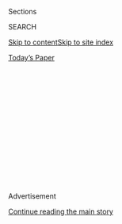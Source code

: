 <div id="app">

<div>

<div>

<div>

<div class="NYTAppHideMasthead css-1q2w90k e1suatyy0">

<div class="section css-ui9rw0 e1suatyy2">

<div class="css-eph4ug er09x8g0">

<div class="css-6n7j50">

</div>

<span class="css-1dv1kvn">Sections</span>

<div class="css-10488qs">

<span class="css-1dv1kvn">SEARCH</span>

</div>

[Skip to content](#site-content)[Skip to site index](#site-index)

</div>

<div class="css-10698na e1huz5gh0">

</div>

</div>

<div id="masthead-bar-one" class="section hasLinks css-15hmgas e1csuq9d3">

<div class="css-uqyvli e1csuq9d0">

</div>

<div class="css-1uqjmks e1csuq9d1">

</div>

<div class="css-9e9ivx">

[](https://myaccount.nytimes.com/auth/login?response_type=cookie&client_id=vi)

</div>

<div class="css-1bvtpon e1csuq9d2">

[Today’s Paper](https://www.nytimes.com/section/todayspaper)

</div>

</div>

</div>

</div>

<div data-aria-hidden="false">

<div id="site-content" role="main">

<div>

<div class="css-1aor85t" style="opacity:0.000000001;z-index:-1;visibility:hidden">

<div class="css-1hqnpie">

<div class="css-epjblv">

<span class="css-17xtcya">[Opinion](/section/opinion)</span><span class="css-x15j1o">|</span><span class="css-fwqvlz">The
Next Disaster Is Just a Few Days Away</span>

</div>

<div class="css-k008qs">

<div class="css-1iwv8en">

<span class="css-18z7m18"></span>

<div>

</div>

</div>

<span class="css-1n6z4y">https://nyti.ms/2OyD4aU</span>

<div class="css-1705lsu">

<div class="css-4xjgmj">

<div class="css-4skfbu" role="toolbar" data-aria-label="Social Media Share buttons, Save button, and Comments Panel with current comment count" data-testid="share-tools">

  - 
  - 
  - 
  - 
    
    <div class="css-6n7j50">
    
    </div>

  - 
  - 

</div>

</div>

</div>

</div>

</div>

</div>

<div id="NYT_TOP_BANNER_REGION" class="css-13pd83m">

</div>

<div id="top-wrapper" class="css-1sy8kpn">

<div id="top-slug" class="css-l9onyx">

Advertisement

</div>

[Continue reading the main story](#after-top)

<div class="ad top-wrapper" style="text-align:center;height:100%;display:block;min-height:250px">

<div id="top" class="place-ad" data-position="top" data-size-key="top">

</div>

</div>

<div id="after-top">

</div>

</div>

<div>

<div class="css-v5btjw etb61u70">

<div class="css-v05ibm etb61u71">

[Opinion](/section/opinion)

</div>

</div>

<div id="sponsor-wrapper" class="css-1hyfx7x">

<div id="sponsor-slug" class="css-19vbshk">

Supported by

</div>

[Continue reading the main story](#after-sponsor)

<div id="sponsor" class="ad sponsor-wrapper" style="text-align:center;height:100%;display:block">

</div>

<div id="after-sponsor">

</div>

</div>

<div class="css-186x18t">

</div>

<div class="css-1vkm6nb ehdk2mb0">

# The Next Disaster Is Just a Few Days Away

</div>

Millions of unemployed Americans face imminent catastrophe.

<div class="css-18e8msd">

<div class="css-vp77d3 epjyd6m0">

<div class="css-1p10dcb ey68jwv0" data-aria-hidden="true">

[![Paul
Krugman](https://static01.nyt.com/images/2018/04/02/opinion/paul-krugman/paul-krugman-thumbLarge.png
"Paul Krugman")](https://www.nytimes.com/by/paul-krugman)

</div>

<div class="css-1baulvz">

By [<span class="css-1baulvz last-byline" itemprop="name">Paul
Krugman</span>](https://www.nytimes.com/by/paul-krugman)

<div class="css-8atqhb">

Opinion Columnist

</div>

</div>

</div>

  - July 16, 2020

  - 
    
    <div class="css-4xjgmj">
    
    <div class="css-d8bdto" role="toolbar" data-aria-label="Social Media Share buttons, Save button, and Comments Panel with current comment count" data-testid="share-tools">
    
      - 
      - 
      - 
      - 
        
        <div class="css-6n7j50">
        
        </div>
    
      - 
      - 
    
    </div>
    
    </div>

</div>

<div class="css-79elbk" data-testid="photoviewer-wrapper">

<div class="css-z3e15g" data-testid="photoviewer-wrapper-hidden">

</div>

<div class="css-1a48zt4 ehw59r15" data-testid="photoviewer-children">

![<span class="css-16f3y1r e13ogyst0" data-aria-hidden="true">A worker
at a food bank in Texas in May. Since then, things have only gotten
worse.</span><span class="css-cnj6d5 e1z0qqy90" itemprop="copyrightHolder"><span class="css-1ly73wi e1tej78p0">Credit...</span><span><span>Ilana
Panich-Linsman for The New York
Times</span></span></span>](https://static01.nyt.com/images/2020/07/16/opinion/16krugmanWeb/merlin_173028825_fdf86537-fb18-4527-873f-051d0579b13c-articleLarge.jpg?quality=75&auto=webp&disable=upscale)

</div>

</div>

</div>

<div class="section meteredContent css-1r7ky0e" name="articleBody" itemprop="articleBody">

<div class="css-1fanzo5 StoryBodyCompanionColumn">

<div class="css-53u6y8">

Some of us [knew from the
beginning](https://krugman.blogs.nytimes.com/2016/11/11/the-long-haul/)
that Donald Trump wasn’t up to the job of being president, that he
wouldn’t be able to deal with a crisis that wasn’t of his own making.
Still, the magnitude of America’s coronavirus failure has shocked even
the cynics.

At this point Florida alone has an [average daily death
toll](https://covidtracking.com/data/charts/all-metrics-per-state)
roughly equal to that of the whole [European
Union](https://ourworldindata.org/coronavirus-data-explorer?zoomToSelection=true&deathsMetric=true&dailyFreq=true&smoothing=7&country=USA~EuropeanUnion&pickerMetric=location&pickerSort=asc),
which has 20 times its population.

How did this happen? One key element in our deadly debacle has been
extreme shortsightedness: At [every stage of the
crisis](https://twitter.com/TBPInvictus/status/1281256803788107776)
Trump and his allies refused to acknowledge or get ahead of disasters
everyone paying attention clearly saw coming.

Blithe denials that Covid-19 posed a threat gave way to blithe denials
that rapid reopening would lead to a new surge in infections; now that
the surge is upon us, Republican governors are responding sluggishly and
grudgingly, while the White House is doing nothing at all.

</div>

</div>

<div class="css-1fanzo5 StoryBodyCompanionColumn">

<div class="css-53u6y8">

And now another disaster — this time economic rather than
epidemiological — is just days away.

<div class="css-1q1hscp">

<div class="css-1xk4eoy">

<div id="PK">

</div>

</div>

</div>

To understand the cliff we’re about to plunge over, you need to know
that while America’s overall handling of Covid-19 was catastrophically
bad, one piece — the economic response — was actually better than many
of us expected. The [CARES
Act](https://www.nytimes.com/2020/03/26/us/coronavirus-senate-stimulus-package.html),
largely devised by Democrats but enacted by a bipartisan majority late
in March, had flaws in both design and implementation, yet it did a lot
both to alleviate hardship and to limit the economic fallout from the
pandemic.

In particular, the act provided vastly increased aid to workers idled by
lockdowns imposed to curb the spread of the coronavirus. U.S.
unemployment insurance is normally a weak protection against adversity:
Many workers aren’t covered, and even those who are usually receive only
a small fraction of their previous wages. But the CARES Act both
expanded coverage, for example to gig workers, and sharply increased
benefits, adding $600 to every recipient’s weekly check.

These enhanced benefits did double duty. They meant that there was far
less misery than one might otherwise have expected from a crisis that
temporarily eliminated [22 million
jobs](https://fred.stlouisfed.org/series/PAYEMS); by some measures
poverty [actually
declined](https://harris.uchicago.edu/news-events/news/new-poverty-measure-confirms-coronavirus-driven-federal-stimulus-measures-were).

They also helped sustain those parts of the economy that *weren’t*
locked down. Without those emergency benefits, laid-off workers would
have been forced to slash spending across the board. This would have
generated a whole second round of job loss and economic contraction, as
well as creating a huge wave of missed rental payments and evictions.

</div>

</div>

<div class="css-1fanzo5 StoryBodyCompanionColumn">

<div class="css-53u6y8">

So enhanced unemployment benefits have been a crucial lifeline to tens
of millions of Americans. Unfortunately, all of those beneficiaries are
now just a few days from being thrown overboard.

For that $600 weekly supplement — which accounts for
[most](https://www.bea.gov/system/files/2020-06/Effects-of-Selected-Federal-Pandemic-Response-Programs-on-Personal-Income-May-2020.pdf)
of the expansion of benefits — applies only to benefit weeks that end
“[on or before
July 31](https://www.natlawreview.com/article/additional-600-unemployment-payment-expiration-date-looms-near).”
July 31 is a Friday. State unemployment benefit weeks typically end on
Saturday or Sunday. So the supplement will end, in most places, on
[July 25
or 26](https://www.cnbc.com/2020/06/26/the-extra-600-unemployment-benefits-will-end-before-july-31.html),
and millions of workers will see their incomes plunge 60 percent or more
just a few days from now.

</div>

</div>

<div>

</div>

<div class="css-1fanzo5 StoryBodyCompanionColumn">

<div class="css-53u6y8">

Two months have gone by since the House passed a [relief
measure](https://www.congress.gov/bill/116th-congress/house-bill/6800)
that would, among other things, extend enhanced benefits through the
rest of the year. But neither Senate Republicans nor the White House has
shown any sense of urgency about the looming crisis. Why?

Part of the answer is that Trump and his officials are, as always, far
behind the coronavirus curve. They’re still talking about a rapid,
[V-shape
recovery](https://twitter.com/JStein_WaPo/status/1282349502284865536)
that will bring us quickly back to full employment, making special aid
to the unemployed unnecessary; they’re apparently oblivious to what
everyone else sees — an economy that is [stumbling
again](https://www.nytimes.com/2020/07/15/business/economy/economic-recovery-coronavirus-resurgence.html)
as the coronavirus surges back.

Delusions about the state of the economic recovery, in turn, allow
conservatives to indulge in one of their favorite [zombie
ideas](https://wwnorton.com/books/9781324005018) — that helping the
unemployed in a depressed economy hurts job creation, by discouraging
people from taking jobs.

Worrying about employment incentives in the midst of a pandemic is even
crazier than worrying about those incentives in the [aftermath of a
financial
crisis](https://www.nytimes.com/2010/07/05/opinion/05krugman.html), but
it seems to be at the core of White House
[thinking](https://twitter.com/paulkrugman/status/1282737752828764161)
(or maybe that’s “thinking”) about economic policy right now.

</div>

</div>

<div class="css-1fanzo5 StoryBodyCompanionColumn">

<div class="css-53u6y8">

One last thing: My sense is that Republicans have a delusional view of
their own bargaining position. They don’t seem to realize that they, not
the Democrats, will be blamed if millions are plunged into penury
because relief is delayed; to the extent that they’re willing to act at
all, they still imagine that they can extract concessions like a blanket
exemption of businesses from [pandemic
liability](https://www.cnn.com/2020/07/13/politics/covid-aid-congress-mitch-mcconnell/index.html).

Maybe the prospect of catastrophe will concentrate Republican minds, but
it seems more likely that we’re heading for weeks if not months of
extreme financial distress for millions of Americans, distress that will
hobble the economy as a whole. This disaster didn’t need to happen; but
you can say the same thing about most of what has gone wrong in this
country lately.

*The Times is committed to publishing* [*a diversity of
letters*](https://www.nytimes.com/2019/01/31/opinion/letters/letters-to-editor-new-york-times-women.html)
*to the editor. We’d like to hear what you think about this or any of
our articles. Here are some*
[*tips*](https://help.nytimes.com/hc/en-us/articles/115014925288-How-to-submit-a-letter-to-the-editor)*.
And here’s our email:*
[*letters@nytimes.com*](mailto:letters@nytimes.com)*.*

*Follow The New York Times Opinion section on*
[*Facebook*](https://www.facebook.com/nytopinion)*,* [*Twitter
(@NYTopinion)*](http://twitter.com/NYTOpinion) *and*
[*Instagram*](https://www.instagram.com/nytopinion/)*.*

</div>

</div>

</div>

<div>

</div>

<div>

</div>

<div>

</div>

<div>

<div id="bottom-wrapper" class="css-1ede5it">

<div id="bottom-slug" class="css-l9onyx">

Advertisement

</div>

[Continue reading the main story](#after-bottom)

<div id="bottom" class="ad bottom-wrapper" style="text-align:center;height:100%;display:block;min-height:90px">

</div>

<div id="after-bottom">

</div>

</div>

</div>

</div>

</div>

## Site Index

<div>

</div>

## Site Information Navigation

  - [© <span>2020</span> <span>The New York Times
    Company</span>](https://help.nytimes.com/hc/en-us/articles/115014792127-Copyright-notice)

<!-- end list -->

  - [NYTCo](https://www.nytco.com/)
  - [Contact
    Us](https://help.nytimes.com/hc/en-us/articles/115015385887-Contact-Us)
  - [Work with us](https://www.nytco.com/careers/)
  - [Advertise](https://nytmediakit.com/)
  - [T Brand Studio](http://www.tbrandstudio.com/)
  - [Your Ad
    Choices](https://www.nytimes.com/privacy/cookie-policy#how-do-i-manage-trackers)
  - [Privacy](https://www.nytimes.com/privacy)
  - [Terms of
    Service](https://help.nytimes.com/hc/en-us/articles/115014893428-Terms-of-service)
  - [Terms of
    Sale](https://help.nytimes.com/hc/en-us/articles/115014893968-Terms-of-sale)
  - [Site Map](https://spiderbites.nytimes.com)
  - [Help](https://help.nytimes.com/hc/en-us)
  - [Subscriptions](https://www.nytimes.com/subscription?campaignId=37WXW)

</div>

</div>

</div>

</div>
